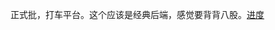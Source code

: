 正式批，打车平台。这个应该是经典后端，感觉要背背八股。[进度](https://campus.didiglobal.com/campus_apply/didiglobal/96064#/candidateHome/applications)
